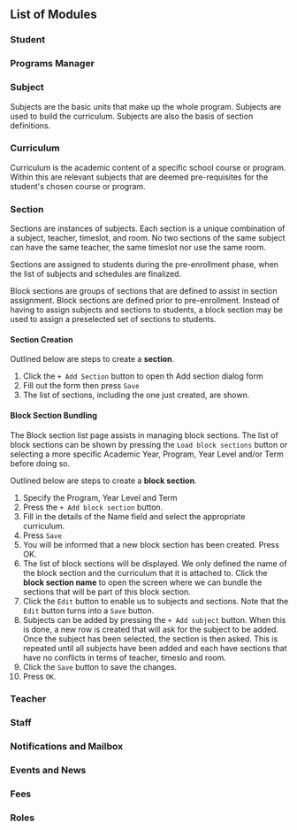 ## List of Modules

### Student
### Programs Manager
### Subject

Subjects are the basic units that make up the whole program. Subjects are used to build the curriculum. Subjects are also the basis of section definitions.

### Curriculum


Curriculum is the academic content of a specific school course or program. Within this are relevant subjects that are deemed pre-requisites for the student's chosen course or program.

### Section

Sections are instances of subjects. Each section is a unique combination of a subject, teacher, timeslot, and room. No two sections of the same subject can have the same teacher, the same timeslot nor use the same room.

Sections are assigned to students during the pre-enrollment phase, when the list of subjects and schedules are finalized. 

Block sections are groups of sections that are defined to assist in section assignment. Block sections are defined prior to pre-enrollment. Instead of having to assign subjects and sections to students, a block section may be used to assign a preselected set of sections to students.

#### Section Creation

Outlined below are steps to create a **section**.

1. Click the `+ Add Section` button to open th Add section dialog form
2. Fill out the form then press `Save`
3. The list of sections, including the one just created, are shown.

#### Block Section Bundling

The Block section list page assists in managing block sections. The list of block sections can be shown by pressing the `Load block sections` button or selecting a more specific Academic Year, Program, Year Level and/or Term before doing so. 

Outlined below are steps to create a **block section**.

1. Specify the Program, Year Level and Term
2. Press the `+ Add block section` button.
3. Fill in the details of the Name field and select the appropriate curriculum.
4. Press `Save`
5. You will be informed that a new block section has been created. Press OK.
6. The list of block sections will be displayed. We only defined the name of the block section and the curriculum that it is attached to. Click the **block section name** to open the screen where we can bundle the sections that will be part of this block section.
7. Click the `Edit` button to enable us to subjects and sections. Note that the `Edit` button turns into a `Save` button.
8. Subjects can be added by pressing the `+ Add subject` button. When this is done, a new row is created that will ask for the subject to be added. Once the subject has been selected, the section is then asked. This is repeated until all subjects have been added and each have sections that have no conflicts in  terms of teacher, timeslo and room.
9. Click the `Save` button to save the changes.
10. Press `OK`.


### Teacher

### Staff
### Notifications and Mailbox
### Events and News
### Fees
### Roles
